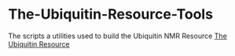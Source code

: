 # The-Ubiquitin-Resource-Tools
The scripts a utilities used to build the Ubiquitin NMR Resource [The Ubiquitin Resource](https://github.com/varioustoxins/The-Ubiquitin-Resource-Tools)

